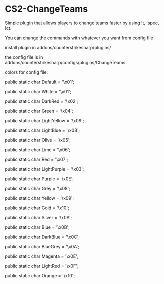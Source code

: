 # CS2-ChangeTeams

Simple plugin that allows players to change teams faster by using !t, !spec, !ct. 

You can change the commands with whatever you want from config file

install plugin in addons/counterstrikesharp/plugins/

the config file is in addons/counterstrikesharp/configs/plugins/ChangeTeams

colors for config file:

public static char Default = '\x01';

public static char White = '\x01';

public static char DarkRed = '\x02';

public static char Green = '\x04';

public static char LightYellow = '\x09';

public static char LightBlue = '\x0B';

public static char Olive = '\x05';

public static char Lime = '\x06';

public static char Red = '\x07';

public static char LightPurple = '\x03';

public static char Purple = '\x0E';

public static char Grey = '\x08';

public static char Yellow = '\x09';

public static char Gold = '\x10';

public static char Silver = '\x0A';

public static char Blue = '\x0B';

public static char DarkBlue = '\x0C';

public static char BlueGrey = '\x0A';

public static char Magenta = '\x0E';

public static char LightRed = '\x0F';

public static char Orange = '\x10';

